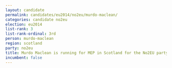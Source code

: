 ```yaml
---
layout: candidate
permalink: candidates/eu2014/no2eu/murdo-maclean/
categories: candidate no2eu
election: eu2014
list-rank: 3
list-rank-ordinal: 3rd
person: murdo-maclean
region: scotland
party: no2eu
title: Murdo Maclean is running for MEP in Scotland for the No2EU party
incumbent: false
---
```

